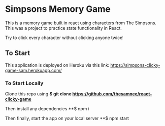 # Simpsons Memory Game

This is a memory game built in react using characters from The Simpsons. This was a project to practice state functionality in React. 

Try to click every character without clicking anyone twice!

## To Start

This application is deployed on Heroku via this link: https://simpsons-clicky-game-sam.herokuapp.com/

### To Start Locally

Clone this repo using      **$ git clone https://github.com/thesamnee/react-clicky-game**

Then install any dependencies      **$ npm i

Then finally, start the app on your local server      **$ npm start
